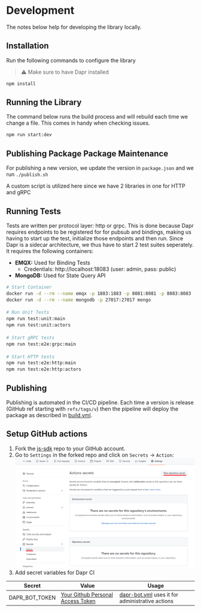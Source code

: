 # Development

The notes below help for developing the library locally.

## Installation

Run the following commands to configure the library

> ⚠ Make sure to have Dapr installed

```bash
npm install
```

## Running the Library

The command below runs the build process and will rebuild each time we change a file. This comes in handy when checking issues.

```bash
npm run start:dev
```

## Publishing Package Package Maintenance

For publishing a new version, we update the version in `package.json` and we run `./publish.sh`

A custom script is utilized here since we have 2 libraries in one for HTTP and gRPC

## Running Tests

Tests are written per protocol layer: http or grpc. This is done because Dapr requires endpoints to be registered for for pubsub and bindings, making us having to start up the test, initialize those endpoints and then run. Since Dapr is a sidecar architecture, we thus have to start 2 test suites seperately. It requires the following containers:

* **EMQX:** Used for Binding Tests
    * Credentials: http://localhost:18083 (user: admin, pass: public)
* **MongoDB:** Used for State Query API

```bash
# Start Container
docker run -d --rm --name emqx -p 1883:1883 -p 8081:8081 -p 8083:8083 -p 8883:8883 -p 8084:8084 -p 18083:18083 emqx/emqx
docker run -d --rm --name mongodb -p 27017:27017 mongo

# Run Unit Tests
npm run test:unit:main
npm run test:unit:actors

# Start gRPC tests
npm run test:e2e:grpc:main

# Start HTTP tests
npm run test:e2e:http:main
npm run test:e2e:http:actors
```

## Publishing

Publishing is automated in the CI/CD pipeline. Each time a version is release (GitHub ref starting with `refs/tags/v`) then the pipeline will deploy the package as described in [build.yml](./.github/workflows/build.yml).

## Setup GitHub actions

1. Fork the [js-sdk](https://github.com/dapr/js-sdk) repo to your GitHub account.
1. Go to `Settings` in the forked repo and click on `Secrets` -> `Action`:
![GitHub Settings](./assets/github_setting.png)
1. Add secret variables for Dapr CI

|Secret|Value|Usage|
|--|--|--|
|DAPR_BOT_TOKEN|[Your Github Personal Access Token](https://docs.github.com/en/authentication/keeping-your-account-and-data-secure/creating-a-personal-access-token)|[dapr-bot.yml](https://github.com/dapr/js-sdk/blob/master/.github/workflows/dapr-bot.yml) uses it for administrative actions|
